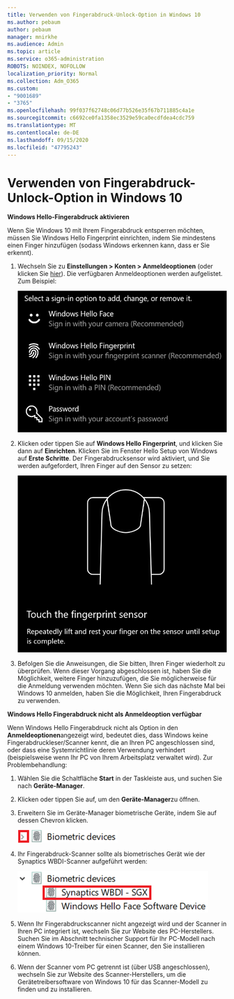 ```yaml
---
title: Verwenden von Fingerabdruck-Unlock-Option in Windows 10
ms.author: pebaum
author: pebaum
manager: mnirkhe
ms.audience: Admin
ms.topic: article
ms.service: o365-administration
ROBOTS: NOINDEX, NOFOLLOW
localization_priority: Normal
ms.collection: Adm_O365
ms.custom:
- "9001689"
- "3765"
ms.openlocfilehash: 99f037f62748c06d77b526e35f67b711885c4a1e
ms.sourcegitcommit: c6692ce0fa1358ec3529e59ca0ecdfdea4cdc759
ms.translationtype: MT
ms.contentlocale: de-DE
ms.lasthandoff: 09/15/2020
ms.locfileid: "47795243"
---
```

# <a name="use-fingerprint-unlock-option-in-windows-10"></a>Verwenden von Fingerabdruck-Unlock-Option in Windows 10

**Windows Hello-Fingerabdruck aktivieren**

Wenn Sie Windows 10 mit Ihrem Fingerabdruck entsperren möchten, müssen Sie Windows Hello Fingerprint einrichten, indem Sie mindestens einen Finger hinzufügen (sodass Windows erkennen kann, dass er Sie erkennt). 

1. Wechseln Sie zu **Einstellungen > Konten > Anmeldeoptionen** (oder klicken Sie [hier](ms-settings:signinoptions?activationSource=GetHelp)). Die verfügbaren Anmeldeoptionen werden aufgelistet. Zum Beispiel:

    ![Anmeldeoptionen.](media/sign-in-options.png)

2. Klicken oder tippen Sie auf **Windows Hello Fingerprint**, und klicken Sie dann auf **Einrichten**. Klicken Sie im Fenster Hello Setup von Windows auf **Erste Schritte**. Der Fingerabdrucksensor wird aktiviert, und Sie werden aufgefordert, Ihren Finger auf den Sensor zu setzen:

   ![Fingerabdrucksensor.](media/fingerprint-sensor.png)

3. Befolgen Sie die Anweisungen, die Sie bitten, Ihren Finger wiederholt zu überprüfen. Wenn dieser Vorgang abgeschlossen ist, haben Sie die Möglichkeit, weitere Finger hinzuzufügen, die Sie möglicherweise für die Anmeldung verwenden möchten. Wenn Sie sich das nächste Mal bei Windows 10 anmelden, haben Sie die Möglichkeit, Ihren Fingerabdruck zu verwenden.

**Windows Hello Fingerabdruck nicht als Anmeldeoption verfügbar**

Wenn Windows Hello Fingerabdruck nicht als Option in den **Anmeldeoptionen**angezeigt wird, bedeutet dies, dass Windows keine Fingerabdruckleser/Scanner kennt, die an Ihren PC angeschlossen sind, oder dass eine Systemrichtlinie deren Verwendung verhindert (beispielsweise wenn Ihr PC von Ihrem Arbeitsplatz verwaltet wird). Zur Problembehandlung: 

1. Wählen Sie die Schaltfläche **Start** in der Taskleiste aus, und suchen Sie nach **Geräte-Manager**.

2. Klicken oder tippen Sie auf, um den **Geräte-Manager**zu öffnen.

3. Erweitern Sie im Geräte-Manager biometrische Geräte, indem Sie auf dessen Chevron klicken.

   ![Biometrische Geräte.](media/biometric-devices.png)

4. Ihr Fingerabdruck-Scanner sollte als biometrisches Gerät wie der Synaptics WBDI-Scanner aufgeführt werden:

   ![Biometrische Geräte.](media/biometric-devices-expanded.png)

5. Wenn Ihr Fingerabdruckscanner nicht angezeigt wird und der Scanner in Ihren PC integriert ist, wechseln Sie zur Website des PC-Herstellers. Suchen Sie im Abschnitt technischer Support für Ihr PC-Modell nach einem Windows 10-Treiber für einen Scanner, den Sie installieren können.

6. Wenn der Scanner vom PC getrennt ist (über USB angeschlossen), wechseln Sie zur Website des Scanner-Herstellers, um die Gerätetreibersoftware von Windows 10 für das Scanner-Modell zu finden und zu installieren.
